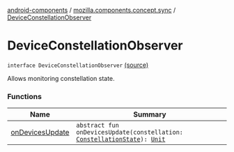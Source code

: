 [android-components](../../index.md) / [mozilla.components.concept.sync](../index.md) / [DeviceConstellationObserver](./index.md)

# DeviceConstellationObserver

`interface DeviceConstellationObserver` [(source)](https://github.com/mozilla-mobile/android-components/blob/master/components/concept/sync/src/main/java/mozilla/components/concept/sync/Devices.kt#L104)

Allows monitoring constellation state.

### Functions

| Name | Summary |
|---|---|
| [onDevicesUpdate](on-devices-update.md) | `abstract fun onDevicesUpdate(constellation: `[`ConstellationState`](../-constellation-state/index.md)`): `[`Unit`](https://kotlinlang.org/api/latest/jvm/stdlib/kotlin/-unit/index.html) |
